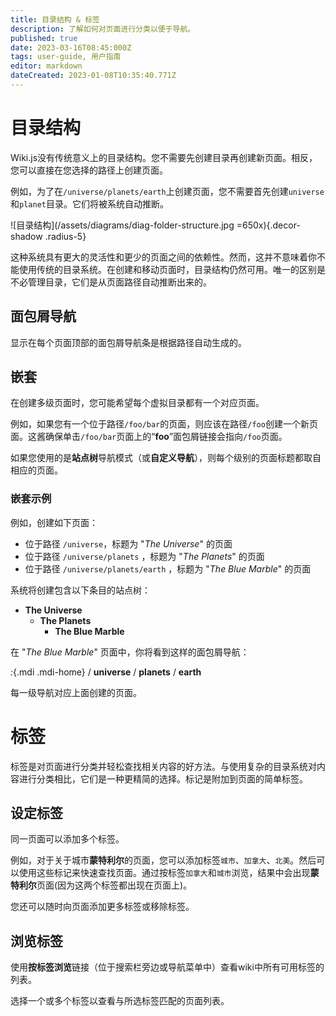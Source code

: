 ```yaml
---
title: 目录结构 & 标签
description: 了解如何对页面进行分类以便于导航。
published: true
date: 2023-03-16T08:45:000Z
tags: user-guide, 用户指南
editor: markdown
dateCreated: 2023-01-08T10:35:40.771Z
---
```


# 目录结构

Wiki.js没有传统意义上的目录结构。您不需要先创建目录再创建新页面。相反，您可以直接在您选择的路径上创建页面。

例如，为了在`/universe/planets/earth`上创建页面，您不需要首先创建`universe`和`planet`目录。它们将被系统自动推断。

![目录结构](/assets/diagrams/diag-folder-structure.jpg =650x){.decor-shadow .radius-5}

这种系统具有更大的灵活性和更少的页面之间的依赖性。然而，这并不意味着你不能使用传统的目录系统。在创建和移动页面时，目录结构仍然可用。唯一的区别是不必管理目录，它们是从页面路径自动推断出来的。

## 面包屑导航

显示在每个页面顶部的面包屑导航条是根据路径自动生成的。

## 嵌套

在创建多级页面时，您可能希望每个虚拟目录都有一个对应页面。

例如，如果您有一个位于路径`/foo/bar`的页面，则应该在路径`/foo`创建一个新页面。这酱确保单击`/foo/bar`页面上的“**foo**”面包屑链接会指向`/foo`页面。

如果您使用的是**站点树**导航模式（或**自定义导航**），则每个级别的页面标题都取自相应的页面。

### 嵌套示例

例如，创建如下页面：

- 位于路径 `/universe`，标题为 "*The Universe*" 的页面
- 位于路径 `/universe/planets` ，标题为 "*The Planets*" 的页面
- 位于路径 `/universe/planets/earth` ，标题为 "*The Blue Marble*" 的页面

系统将创建包含以下条目的站点树：
- **The Universe**
	- **The Planets**
  		- **The Blue Marble**
      
在 "*The Blue Marble*" 页面中，你将看到这样的面包屑导航：

*:*{.mdi .mdi-home} / **universe** / **planets** / **earth**

每一级导航对应上面创建的页面。

# 标签

标签是对页面进行分类并轻松查找相关内容的好方法。与使用复杂的目录系统对内容进行分类相比，它们是一种更精简的选择。标记是附加到页面的简单标签。

## 设定标签

同一页面可以添加多个标签。

例如，对于关于城市**蒙特利尔**的页面，您可以添加标签`城市`、`加拿大`、`北美`。然后可以使用这些标记来快速查找页面。通过按标签`加拿大`和`城市`浏览，结果中会出现**蒙特利尔**页面(因为这两个标签都出现在页面上)。

您还可以随时向页面添加更多标签或移除标签。

## 浏览标签

使用**按标签浏览**链接（位于搜索栏旁边或导航菜单中）查看wiki中所有可用标签的列表。

选择一个或多个标签以查看与所选标签匹配的页面列表。